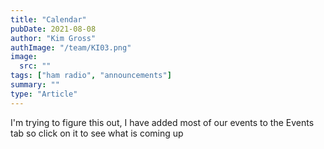 ```yaml
---
title: "Calendar"
pubDate: 2021-08-08
author: "Kim Gross"
authImage: "/team/KI03.png"
image:
  src: ""
tags: ["ham radio", "announcements"]
summary: ""
type: "Article"
---
```


I'm trying to figure this out, I have added most of our events to the Events tab so click on it to see what is coming up
